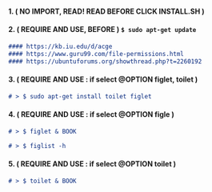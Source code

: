 
#### 1. ( NO IMPORT, READ! READ BEFORE CLICK INSTALL.SH ) 
#### 2. ( REQUIRE AND USE, BEFORE  )  **`` $ sudo apt-get update ``** 


```markdown
#### https://kb.iu.edu/d/acge
#### https://www.guru99.com/file-permissions.html
#### https://ubuntuforums.org/showthread.php?t=2260192
```

#### 3. ( REQUIRE AND USE : if select @OPTION figlet, toilet ) 

```markdown
# > $ sudo apt-get install toilet figlet
```

#### 4. ( REQUIRE AND USE : if select @OPTION figle ) 

```markdown
# > $ figlet & BOOK
```

```markdown
# > $ figlist -h 
```

#### 5. ( REQUIRE AND USE :  if select @OPTION toilet ) 

```markdown
# > $ toilet & BOOK
```






